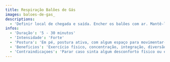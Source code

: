 ```yaml
---
title: Respiração Balões de Gás
images: baloes-de-gas_
descriptions:
  - 'Definir local de chegada e saída. Encher os balões com ar. Mantê-los flutuando sem usar as mãos, apenas a respiração.'
infos:
  - 'Duração': '5 - 30 minutos'
  - 'Intensidade': 'Forte'
  - 'Postura': 'Em pé, postura ativa, com algum espaço para movimentar-se'
  - 'Beneficios': 'Exercício físico, concentração, integração, diversão, coordenação'
  - 'Contraindicaçoes': 'Parar caso sinta algum desconforto físico ou emocional'
---
```

